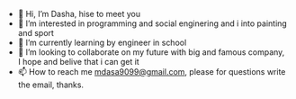 - 👋 Hi, I’m Dasha, hise to meet you
- 👀 I’m interested in programming and social enginering and i into painting and sport
- 🌱 I’m currently learning by engineer in school 
- 💞️ I’m looking to collaborate on my future with big and famous company, I hope and belive that i can get it
- 📫 How to reach me mdasa9099@gmail.com, please for questions write the email, thanks.

<!---
Dashaft45/Dashaft45 is a ✨ special ✨ repository because its `README.md` (this file) appears on your GitHub profile.
You can click the Preview link to take a look at your changes.
--->
